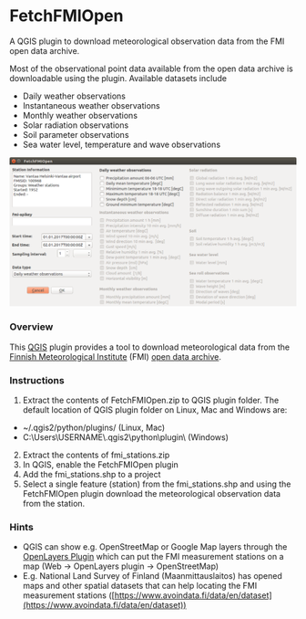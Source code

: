# FetchFMIOpen
A QGIS plugin to download meteorological observation data from the FMI open data archive.

Most of the observational point data available from the open data archive is downloadable using the plugin. Available datasets include
- Daily weather observations
- Instantaneous weather observations
- Monthly weather observations
- Solar radiation observations
- Soil parameter observations
- Sea water level, temperature and wave observations

![GUI preview](./GUI_preview.png)


### Overview
This [QGIS](http://www.qgis.org/en/site/) plugin provides a tool to download meteorological data from the [Finnish 
Meteorological Institute](http://www.en.ilmatieteenlaitos.fi/) (FMI) [open data archive](https://en.ilmatieteenlaitos.fi/open-data).

### Instructions 
1. Extract the contents of FetchFMIOpen.zip to QGIS plugin folder. The default location of QGIS plugin folder on Linux, Mac and Windows are: 
  * \~/.qgis2/python/plugins/                   (Linux, Mac)
  * C:\Users\USERNAME\\.qgis2\python\plugin\\   (Windows)
2. Extract the contents of fmi_stations.zip
3. In QGIS, enable the FetchFMIOpen plugin 
4. Add the fmi_stations.shp to a project
5. Select a single feature (station) from the fmi_stations.shp and using the FetchFMIOpen plugin download the meteorological 
observation data from the station.

### Hints
- QGIS can show e.g. OpenStreetMap or Google Map layers through the [OpenLayers Plugin](http://hub.qgis.org/projects/openlayers/wiki) which can put the FMI measurement stations on a map (Web -> OpenLayers plugin -> OpenStreetMap)
- E.g. National Land Survey of Finland (Maanmittauslaitos) has opened maps and other spatial datasets that can help locating the FMI measurement stations ([https://www.avoindata.fi/data/en/dataset](https://www.avoindata.fi/data/en/dataset))



